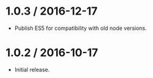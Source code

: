 1.0.3 / 2016-12-17
==================
  * Publish ES5 for compatibility with old node versions.

1.0.2 / 2016-10-17
==================
  * Initial release.
